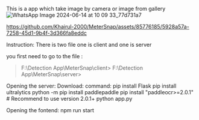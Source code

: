 This is a app which take image by camera or image from gallery
![WhatsApp Image 2024-06-14 at 10 09 33_77d731a7](https://github.com/Khairul-2000/MeterSnap/assets/85776185/f873a65c-59a5-4d04-b644-d254a40f2510)



https://github.com/Khairul-2000/MeterSnap/assets/85776185/5928a57a-7258-45d1-9b4f-3d366fa8eddc


Instruction:
There is two file one is client and one is server

you first need to go to the file :
>F:\Detection App\MeterSnap\client>
>F:\Detection App\MeterSnap\server>

Opening the server: 
Download: 
command: 
pip install Flask
pip install ultralytics
python -m pip install paddlepaddle
pip install "paddleocr>=2.0.1" # Recommend to use version 2.0.1+
python app.py

Opening the fontend:
npm run start
